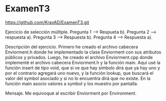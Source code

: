 # ExamenT3
https://github.com/KravAD/ExamenT3.git

Ejercicio de selección múltiple.
Pregunta 1 --> Respueta b).
Pregunta 2 --> respuesta a).
Pregunta 3 --> Respuesta b).
Pregunta 4 --> Respuesta a).

Descripción del ejercicio.
Primero he creado el archivo cabecera Enviorment.h donde he implementado la clase Enviorment con sus atributos públicos y privados. Luego, he creado el archivo Enviorment.cpp donde implementé el archivo cabecera Enviorment.h y la función main. Aquí usé la función insert de tipo void, que si ve que hay símbolo dirá que ya hay uno y por el contrario agregará uno nuevo, y la función lookup, que buscará el valor del symbol asociado y si no lo encuentra dirá que no existe. En la función main  asocio valores a symbol y los muestro por pantalla.

Mensaje. Me equivoqué al escribir Enviorment por Environment.
